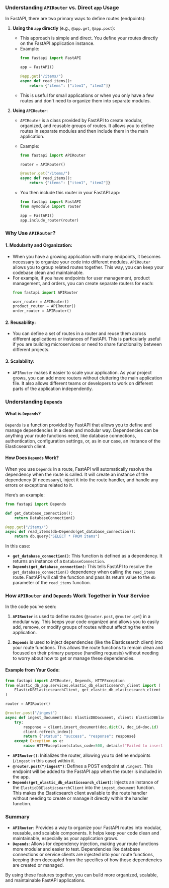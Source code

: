 ### Understanding `APIRouter` vs. Direct `app` Usage

In FastAPI, there are two primary ways to define routes (endpoints):

1. **Using the `app` directly** (e.g., `@app.get`, `@app.post`):
   - This approach is simple and direct. You define your routes directly on the FastAPI application instance.
   - Example:
     ```python
     from fastapi import FastAPI

     app = FastAPI()

     @app.get("/items/")
     async def read_items():
         return {"items": ["item1", "item2"]}
     ```
   - This is useful for small applications or when you only have a few routes and don't need to organize them into separate modules.

2. **Using `APIRouter`**:
   - `APIRouter` is a class provided by FastAPI to create modular, organized, and reusable groups of routes. It allows you to define routes in separate modules and then include them in the main application.
   - Example:
     ```python
     from fastapi import APIRouter

     router = APIRouter()

     @router.get("/items/")
     async def read_items():
         return {"items": ["item1", "item2"]}
     ```

   - You then include this router in your FastAPI app:
     ```python
     from fastapi import FastAPI
     from mymodule import router

     app = FastAPI()
     app.include_router(router)
     ```

### Why Use `APIRouter`?

#### 1. **Modularity and Organization**:
   - When you have a growing application with many endpoints, it becomes necessary to organize your code into different modules. `APIRouter` allows you to group related routes together. This way, you can keep your codebase clean and maintainable.
   - For example, if you have endpoints for user management, product management, and orders, you can create separate routers for each:
     ```python
     from fastapi import APIRouter

     user_router = APIRouter()
     product_router = APIRouter()
     order_router = APIRouter()
     ```

#### 2. **Reusability**:
   - You can define a set of routes in a router and reuse them across different applications or instances of FastAPI. This is particularly useful if you are building microservices or need to share functionality between different projects.

#### 3. **Scalability**:
   - `APIRouter` makes it easier to scale your application. As your project grows, you can add more routers without cluttering the main application file. It also allows different teams or developers to work on different parts of the application independently.

### Understanding `Depends`

#### What is `Depends`?

`Depends` is a function provided by FastAPI that allows you to define and manage dependencies in a clean and modular way. Dependencies can be anything your route functions need, like database connections, authentication, configuration settings, or, as in our case, an instance of the Elasticsearch client.

#### How Does `Depends` Work?

When you use `Depends` in a route, FastAPI will automatically resolve the dependency when the route is called. It will create an instance of the dependency (if necessary), inject it into the route handler, and handle any errors or exceptions related to it.

Here’s an example:

```python
from fastapi import Depends

def get_database_connection():
    return DatabaseConnection()

@app.get("/items/")
async def read_items(db=Depends(get_database_connection)):
    return db.query("SELECT * FROM items")
```

In this case:
- **`get_database_connection()`**: This function is defined as a dependency. It returns an instance of a `DatabaseConnection`.
- **`Depends(get_database_connection)`**: This tells FastAPI to resolve the `get_database_connection()` dependency when calling the `read_items` route. FastAPI will call the function and pass its return value to the `db` parameter of the `read_items` function.

### How `APIRouter` and `Depends` Work Together in Your Service

In the code you've seen:

1. **`APIRouter`** is used to define routes (`@router.post`, `@router.get`) in a modular way. This keeps your code organized and allows you to easily add, remove, or modify groups of routes without affecting the entire application.

2. **`Depends`** is used to inject dependencies (like the Elasticsearch client) into your route functions. This allows the route functions to remain clean and focused on their primary purpose (handling requests) without needing to worry about how to get or manage these dependencies.

#### Example from Your Code:

```python
from fastapi import APIRouter, Depends, HTTPException
from elastic_db_app.services.elastic_db_elasticsearch_client import (
    ElasticDBElasticsearchClient, get_elastic_db_elasticsearch_client
)

router = APIRouter()

@router.post("/ingest")
async def ingest_document(doc: ElasticDBDocument, client: ElasticDBElasticsearchClient = Depends(get_elastic_db_elasticsearch_client)):
    try:
        response = client.insert_document(doc.dict(), doc_id=doc.id)
        client.refresh_index()
        return {"status": "success", "response": response}
    except Exception as e:
        raise HTTPException(status_code=500, detail=f"Failed to insert document: {str(e)}")
```

- **`APIRouter()`**: Initializes the router, allowing you to define endpoints (`/ingest` in this case) within it.
- **`@router.post("/ingest")`**: Defines a POST endpoint at `/ingest`. This endpoint will be added to the FastAPI app when the router is included in the app.
- **`Depends(get_elastic_db_elasticsearch_client)`**: Injects an instance of the `ElasticDBElasticsearchClient` into the `ingest_document` function. This makes the Elasticsearch client available to the route handler without needing to create or manage it directly within the handler function.

### Summary

- **`APIRouter`**: Provides a way to organize your FastAPI routes into modular, reusable, and scalable components. It helps keep your code clean and maintainable, especially as your application grows.
- **`Depends`**: Allows for dependency injection, making your route functions more modular and easier to test. Dependencies like database connections or service clients are injected into your route functions, keeping them decoupled from the specifics of how those dependencies are created or managed.

By using these features together, you can build more organized, scalable, and maintainable FastAPI applications.